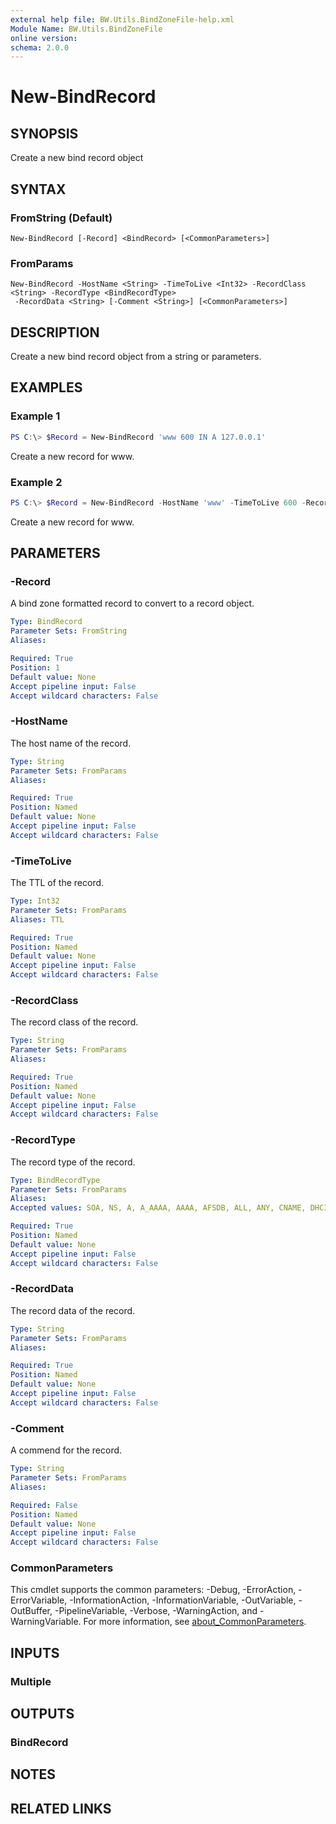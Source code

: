 ```yaml
---
external help file: BW.Utils.BindZoneFile-help.xml
Module Name: BW.Utils.BindZoneFile
online version:
schema: 2.0.0
---
```


# New-BindRecord

## SYNOPSIS
Create a new bind record object

## SYNTAX

### FromString (Default)
```
New-BindRecord [-Record] <BindRecord> [<CommonParameters>]
```

### FromParams
```
New-BindRecord -HostName <String> -TimeToLive <Int32> -RecordClass <String> -RecordType <BindRecordType>
 -RecordData <String> [-Comment <String>] [<CommonParameters>]
```

## DESCRIPTION
Create a new bind record object from a string or parameters.

## EXAMPLES

### Example 1
```powershell
PS C:\> $Record = New-BindRecord 'www 600 IN A 127.0.0.1'
```

Create a new record for www.

### Example 2
```powershell
PS C:\> $Record = New-BindRecord -HostName 'www' -TimeToLive 600 -RecordType 'A' -RecordData '127.0.0.1'
```

Create a new record for www.

## PARAMETERS

### -Record
A bind zone formatted record to convert to a record object.

```yaml
Type: BindRecord
Parameter Sets: FromString
Aliases:

Required: True
Position: 1
Default value: None
Accept pipeline input: False
Accept wildcard characters: False
```

### -HostName
The host name of the record.

```yaml
Type: String
Parameter Sets: FromParams
Aliases:

Required: True
Position: Named
Default value: None
Accept pipeline input: False
Accept wildcard characters: False
```

### -TimeToLive
The TTL of the record.

```yaml
Type: Int32
Parameter Sets: FromParams
Aliases: TTL

Required: True
Position: Named
Default value: None
Accept pipeline input: False
Accept wildcard characters: False
```

### -RecordClass
The record class of the record.

```yaml
Type: String
Parameter Sets: FromParams
Aliases:

Required: True
Position: Named
Default value: None
Accept pipeline input: False
Accept wildcard characters: False
```

### -RecordType
The record type of the record.

```yaml
Type: BindRecordType
Parameter Sets: FromParams
Aliases:
Accepted values: SOA, NS, A, A_AAAA, AAAA, AFSDB, ALL, ANY, CNAME, DHCID, DNAME, DNSKEY, DS, HINFO, ISDN, MB, MD, MF, MG, MINFO, MR, MX, NSEC, NSEC3, NSEC3PARAM, NULL, OPT, PTR, RP, RRSIG, RT, SRV, TXT, UNKNOWN, WINS, WKS, X25

Required: True
Position: Named
Default value: None
Accept pipeline input: False
Accept wildcard characters: False
```

### -RecordData
The record data of the record.

```yaml
Type: String
Parameter Sets: FromParams
Aliases:

Required: True
Position: Named
Default value: None
Accept pipeline input: False
Accept wildcard characters: False
```

### -Comment
A commend for the record.

```yaml
Type: String
Parameter Sets: FromParams
Aliases:

Required: False
Position: Named
Default value: None
Accept pipeline input: False
Accept wildcard characters: False
```

### CommonParameters
This cmdlet supports the common parameters: -Debug, -ErrorAction, -ErrorVariable, -InformationAction, -InformationVariable, -OutVariable, -OutBuffer, -PipelineVariable, -Verbose, -WarningAction, and -WarningVariable. For more information, see [about_CommonParameters](http://go.microsoft.com/fwlink/?LinkID=113216).

## INPUTS

### Multiple

## OUTPUTS

### BindRecord

## NOTES

## RELATED LINKS
